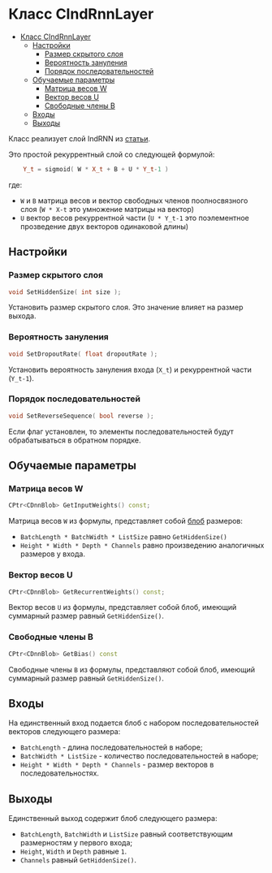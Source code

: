 # Класс CIndRnnLayer

<!-- TOC -->

- [Класс CIndRnnLayer](#класс-cindrnnlayer)
    - [Настройки](#настройки)
        - [Размер скрытого слоя](#размер-скрытого-слоя)
        - [Вероятность зануления](#вероятность-зануления)
        - [Порядок последовательностей](#порядок-последовательностей)
    - [Обучаемые параметры](#обучаемые-параметры)
        - [Матрица весов W](#матрица-весов-w)
        - [Вектор весов U](#вектор-весов-u)
        - [Свободные члены B](#свободные-члены-b)
    - [Входы](#входы)
    - [Выходы](#выходы)

<!-- /TOC -->

Класс реализует слой IndRNN из [статьи](https://arxiv.org/pdf/1803.04831.pdf).

Это простой рекуррентный слой со следующей формулой:

```c++
    Y_t = sigmoid( W * X_t + B + U * Y_t-1 )
```

где:

- `W` и `B` матрица весов и вектор свободных членов поолносвязного слоя (`W * X-t` это умножение матрицы на вектор)
- `U` вектор весов рекуррентной части (`U * Y_t-1` это поэлементное прозведение двух векторов одинаковой длины)

## Настройки

### Размер скрытого слоя

```c++
void SetHiddenSize( int size );
```

Установить размер скрытого слоя. Это значение влияет на размер выхода.

### Вероятность зануления

```c++
void SetDropoutRate( float dropoutRate );
```

Установить вероятность зануления входа (`X_t`) и рекуррентной части (`Y_t-1`).

### Порядок последовательностей

```c++
void SetReverseSequence( bool reverse );
```

Если флаг установлен, то элементы последовательностей будут обрабатываться в обратном порядке.

## Обучаемые параметры

### Матрица весов W

```c++
CPtr<CDnnBlob> GetInputWeights() const;
```

Матрица весов `W` из формулы, представляет собой [блоб](DnnBlob.md) размеров:

- `BatchLength * BatchWidth * ListSize` равно `GetHiddenSize()`
- `Height * Width * Depth * Channels` равно произведению аналогичных размеров у входа.

### Вектор весов U

```c++
CPtr<CDnnBlob> GetRecurrentWeights() const;
```

Вектор весов `U` из формулы, представляет собой блоб, имеющий суммарный размер равный `GetHiddenSize()`.

### Свободные члены B

```c++
CPtr<CDnnBlob> GetBias() const
```

Свободные члены `B` из формулы, представляют собой блоб, имеющий суммарный размер равный `GetHiddenSize()`.

## Входы

На единственный вход подается блоб с набором последовательностей векторов следующего размера:

- `BatchLength` - длина последовательностей в наборе;
- `BatchWidth * ListSize` - количество последовательностей в наборе;
- `Height * Width * Depth * Channels` - размер векторов в последовательностях.

## Выходы

Единственный выход содержит блоб следующего размера:

- `BatchLength`, `BatchWidth` и `ListSize` равный соответствующим размерностям у первого входа;
- `Height`, `Width` и `Depth` равные `1`.
- `Channels` равный `GetHiddenSize()`.
